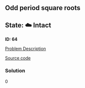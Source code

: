 ## Odd period square roots

## State: :cloud: **Intact**

**ID: 64**

[Problem Description](https://projecteuler.net/problem=64)

[Source code](main.cpp)

### Solution
0